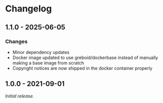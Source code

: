# Changelog

## 1.1.0 - 2025-06-05

### Changes

* Minor dependency updates
* Docker image updated to use greboid/dockerbase instead of manually making a base image from scratch
* Copyright notices are now shipped in the docker container properly

## 1.0.0 - 2021-09-01

_Initial release._